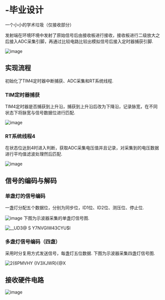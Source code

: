  # -毕业设计
一个小小的学术垃圾（仅接收部分）

发射端在环境环境中发射了原始信号后由接收板进行接收，接收板进行二级放大之后接入ADC采集引脚，再通过比较电路比较出模拟信号后接入定时器捕获引脚.

![image](https://github.com/xieyanname/-/assets/103435971/1990aa8a-b616-4d88-8ef9-171088f6af5a)
## 实现流程
初始化了TIM4定时器中断捕获、ADC采集和RT系统线程.
 ### TIM定时器捕获
 TIM4定时器是否捕获到上升沿，捕获到上升沿后改为下降沿，记录脉宽，在不同状态下将脉宽与信号数据位进行匹配.
 
 ![image](https://github.com/xieyanname/-/assets/103435971/c7483d8a-227e-40e2-ac95-5f7c4f0bc208)
 ### RT系统线程4
 在状态位达到4时进入判断，获取ADC采集电压值并且记录，对采集到的电压数据进行平均值滤波处理然后匹配.
 
 ![image](https://github.com/xieyanname/-/assets/103435971/61d4e92d-7891-44bf-a96f-1957b547bf72)
## 信号的编码与解码
 ### 单盏灯的信号编码
 一盏灯分配五个数据位，分别为同步位，ID1位、ID2位、测压位、停止位.
 
 ![image](https://github.com/xieyanname/-/assets/103435971/76b3bd78-cc1f-4383-a5b3-04d6ad8cf540)
 下图为示波器采集的单盏灯信号图.
 
 ![__UD3@ S Y7NVGIW43CYU$I](https://github.com/xieyanname/-/assets/103435971/e838085c-f94d-444e-a95c-405287384f86)
 ### 多盏灯信号编码（四盏）
 采用时分复用方式发送信号，每盏灯五位数据.
 下图为示波器采集四盏灯信号图.
 
 ![2{6PMVHY {IV3X$J$WR}{@X](https://github.com/xieyanname/-/assets/103435971/4013b017-827b-42a3-96e8-fa107f91464e)
## 接收硬件电路
![image](https://github.com/xieyanname/-/assets/103435971/51df8976-93a4-4a91-bae5-9e15e889e989)
